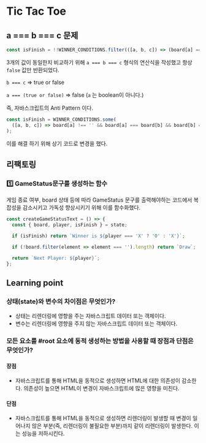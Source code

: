 # Tic Tac Toe

## a === b === c 문제

```js
const isFinish = !!WINNER_CONDITIONS.filter(([a, b, c]) => (board[a] === board[b]) === board[c]).length;
```

3개의 값이 동일한지 비교하기 위해 `a === b === c` 형식의 연산식을 작성했고 항상 `false` 값만 반환되었다.

`b === c` => true or false

`a === (true or false)` => false (`a` 는 boolean이 아니다.)

즉, 자바스크립트의 Anti Pattern 이다.

```js
const isFinish = WINNER_CONDITIONS.some(
  ([a, b, c]) => board[a] !== '' && board[a] === board[b] && board[b] === board[c]
);
```

이를 해결 하기 위해 상기 코드로 변경을 했다.

## 리팩토링

### 1️⃣ GameStatus문구를 생성하는 함수

게임 종료 여부, board 상태 등에 따라 GameStatus 문구를 출력해야하는 코드에서 복잡성을 감소시키고 가독성 향상시키기 위해 이를 함수화했다.

```js
const createGameStatusText = () => {
  const { board, player, isFinish } = state;

  if (isFinish) return `Winner is ${player === 'X' ? 'O' : 'X'}`;

  if (!board.filter(element => element === '').length) return `Draw`;

  return `Next Player: ${player}`;
};
```

## Learning point

### 상태(state)와 변수의 차이점은 무엇인가?

- 상태는 리렌더링에 영향을 주는 자바스크립트 데이터 또는 객체이다.
- 변수는 리렌더링에 영향을 주지 않는 자바스크립트 데이터 또는 객체이다.

### 모든 요소를 #root 요소에 동적 생성하는 방법을 사용할 때 장점과 단점은 무엇인가?

#### 장점

- 자바스크립트를 통해 HTML을 동적으로 생성하면 HTML에 대한 의존성이 감소한다. 의존성이 높으면 HTML이 변경이 자바스크립트에 많은 영향을 미친다.

#### 단점

- 자바스크립트를 통해 HTML을 동적으로 생성하면 리렌더링이 발생할 때 변경이 일어나지 않은 부분(즉, 리렌더링이 불필요한 부분)까지 같이 리렌더링이 발생한다. 이는 성능을 저하시킨다.
